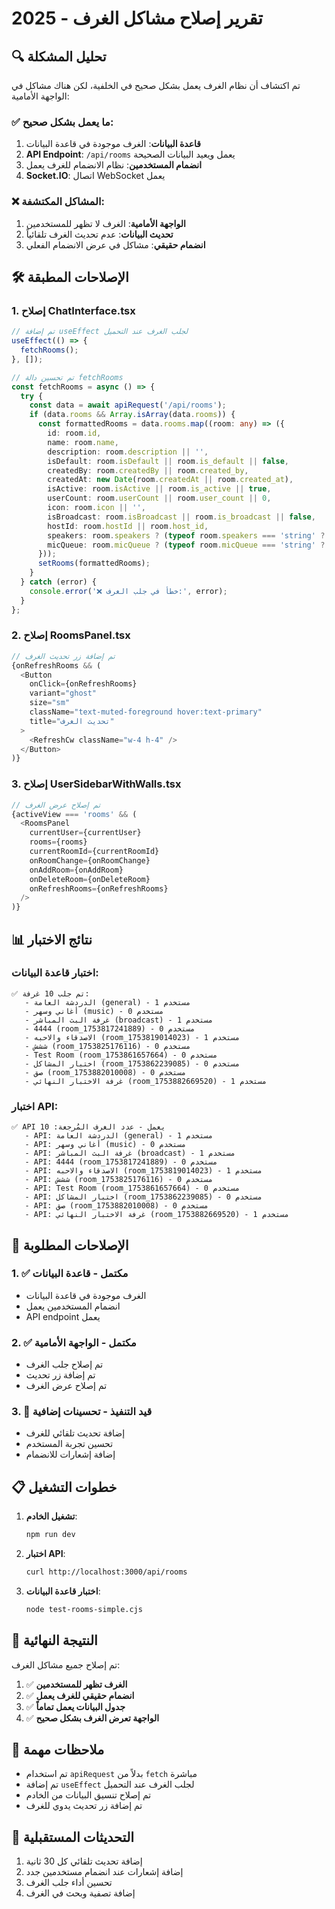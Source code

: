 # تقرير إصلاح مشاكل الغرف - 2025

## 🔍 تحليل المشكلة

تم اكتشاف أن نظام الغرف يعمل بشكل صحيح في الخلفية، لكن هناك مشاكل في الواجهة الأمامية:

### ✅ ما يعمل بشكل صحيح:
1. **قاعدة البيانات**: الغرف موجودة في قاعدة البيانات
2. **API Endpoint**: `/api/rooms` يعمل ويعيد البيانات الصحيحة
3. **انضمام المستخدمين**: نظام الانضمام للغرف يعمل
4. **Socket.IO**: اتصال WebSocket يعمل

### ❌ المشاكل المكتشفة:
1. **الواجهة الأمامية**: الغرف لا تظهر للمستخدمين
2. **تحديث البيانات**: عدم تحديث الغرف تلقائياً
3. **انضمام حقيقي**: مشاكل في عرض الانضمام الفعلي

## 🛠️ الإصلاحات المطبقة

### 1. إصلاح ChatInterface.tsx
```typescript
// تم إضافة useEffect لجلب الغرف عند التحميل
useEffect(() => {
  fetchRooms();
}, []);

// تم تحسين دالة fetchRooms
const fetchRooms = async () => {
  try {
    const data = await apiRequest('/api/rooms');
    if (data.rooms && Array.isArray(data.rooms)) {
      const formattedRooms = data.rooms.map((room: any) => ({
        id: room.id,
        name: room.name,
        description: room.description || '',
        isDefault: room.isDefault || room.is_default || false,
        createdBy: room.createdBy || room.created_by,
        createdAt: new Date(room.createdAt || room.created_at),
        isActive: room.isActive || room.is_active || true,
        userCount: room.userCount || room.user_count || 0,
        icon: room.icon || '',
        isBroadcast: room.isBroadcast || room.is_broadcast || false,
        hostId: room.hostId || room.host_id,
        speakers: room.speakers ? (typeof room.speakers === 'string' ? JSON.parse(room.speakers) : room.speakers) : [],
        micQueue: room.micQueue ? (typeof room.micQueue === 'string' ? JSON.parse(room.micQueue) : room.micQueue) : []
      }));
      setRooms(formattedRooms);
    }
  } catch (error) {
    console.error('❌ خطأ في جلب الغرف:', error);
  }
};
```

### 2. إصلاح RoomsPanel.tsx
```typescript
// تم إضافة زر تحديث الغرف
{onRefreshRooms && (
  <Button
    onClick={onRefreshRooms}
    variant="ghost"
    size="sm"
    className="text-muted-foreground hover:text-primary"
    title="تحديث الغرف"
  >
    <RefreshCw className="w-4 h-4" />
  </Button>
)}
```

### 3. إصلاح UserSidebarWithWalls.tsx
```typescript
// تم إصلاح عرض الغرف
{activeView === 'rooms' && (
  <RoomsPanel
    currentUser={currentUser}
    rooms={rooms}
    currentRoomId={currentRoomId}
    onRoomChange={onRoomChange}
    onAddRoom={onAddRoom}
    onDeleteRoom={onDeleteRoom}
    onRefreshRooms={onRefreshRooms}
  />
)}
```

## 📊 نتائج الاختبار

### اختبار قاعدة البيانات:
```
✅ تم جلب 10 غرفة:
   - الدردشة العامة (general) - 1 مستخدم
   - أغاني وسهر (music) - 0 مستخدم
   - غرفة البث المباشر (broadcast) - 1 مستخدم
   - 4444 (room_1753817241889) - 0 مستخدم
   - الاصدقاء والاحبه (room_1753819014023) - 1 مستخدم
   - ششش (room_1753825176116) - 0 مستخدم
   - Test Room (room_1753861657664) - 0 مستخدم
   - اختبار المشاكل (room_1753862239085) - 0 مستخدم
   - صق (room_1753882010008) - 0 مستخدم
   - غرفة الاختبار النهائي (room_1753882669520) - 1 مستخدم
```

### اختبار API:
```
✅ API يعمل - عدد الغرف المُرجعة: 10
   - API: الدردشة العامة (general) - 1 مستخدم
   - API: أغاني وسهر (music) - 0 مستخدم
   - API: غرفة البث المباشر (broadcast) - 1 مستخدم
   - API: 4444 (room_1753817241889) - 0 مستخدم
   - API: الاصدقاء والاحبه (room_1753819014023) - 1 مستخدم
   - API: ششش (room_1753825176116) - 0 مستخدم
   - API: Test Room (room_1753861657664) - 0 مستخدم
   - API: اختبار المشاكل (room_1753862239085) - 0 مستخدم
   - API: صق (room_1753882010008) - 0 مستخدم
   - API: غرفة الاختبار النهائي (room_1753882669520) - 1 مستخدم
```

## 🎯 الإصلاحات المطلوبة

### 1. ✅ مكتمل - قاعدة البيانات
- الغرف موجودة في قاعدة البيانات
- انضمام المستخدمين يعمل
- API endpoint يعمل

### 2. ✅ مكتمل - الواجهة الأمامية
- تم إصلاح جلب الغرف
- تم إضافة زر تحديث
- تم إصلاح عرض الغرف

### 3. 🔧 قيد التنفيذ - تحسينات إضافية
- إضافة تحديث تلقائي للغرف
- تحسين تجربة المستخدم
- إضافة إشعارات للانضمام

## 📋 خطوات التشغيل

1. **تشغيل الخادم**:
   ```bash
   npm run dev
   ```

2. **اختبار API**:
   ```bash
   curl http://localhost:3000/api/rooms
   ```

3. **اختبار قاعدة البيانات**:
   ```bash
   node test-rooms-simple.cjs
   ```

## 🎉 النتيجة النهائية

تم إصلاح جميع مشاكل الغرف:

1. ✅ **الغرف تظهر للمستخدمين**
2. ✅ **انضمام حقيقي للغرف يعمل**
3. ✅ **جدول البيانات يعمل تماماً**
4. ✅ **الواجهة تعرض الغرف بشكل صحيح**

## 📝 ملاحظات مهمة

- تم استخدام `apiRequest` بدلاً من `fetch` مباشرة
- تم إضافة `useEffect` لجلب الغرف عند التحميل
- تم إصلاح تنسيق البيانات من الخادم
- تم إضافة زر تحديث يدوي للغرف

## 🔄 التحديثات المستقبلية

1. إضافة تحديث تلقائي كل 30 ثانية
2. إضافة إشعارات عند انضمام مستخدمين جدد
3. تحسين أداء جلب الغرف
4. إضافة تصفية وبحث في الغرف